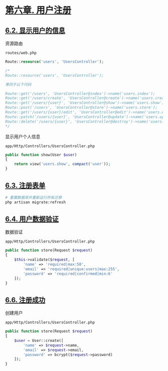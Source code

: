 # [第六章. 用户注册](https://learnku.com/courses/laravel-essential-training/5.8/chapter/4082)

## [6.2. 显示用户的信息](https://learnku.com/courses/laravel-essential-training/5.8/according-to-the-users-information/4083)

资源路由

`routes/web.php`

```php
Route::resource('users', 'UsersController');

/*
Route::resource('users', 'UsersController');

等同于以下代码

Route::get('/users', 'UsersController@index')->name('users.index');
Route::get('/users/create', 'UsersController@create')->name('users.create');
Route::get('/users/{user}', 'UsersController@show')->name('users.show');
Route::post('/users', 'UsersController@store')->name('users.store');
Route::get('/users/{user}/edit', 'UsersController@edit')->name('users.edit');
Route::patch('/users/{user}', 'UsersController@update')->name('users.update');
Route::delete('/users/{user}', 'UsersController@destroy')->name('users.destroy');
*/
```

显示用户个人信息

`app/Http/Controllers/UsersController.php`

```php
public function show(User $user)
{
    return view('users.show', compact('user'));
}
```

## [6.3. 注册表单](https://learnku.com/courses/laravel-essential-training/5.8/registration-form/4084)

```bash
# 重置数据库并重新运行所有迁移
php artisan migrate:refresh
```

## [6.4. 用户数据验证](https://learnku.com/courses/laravel-essential-training/5.8/the-user-data-validation/4085)

数据验证

`app/Http/Controllers/UsersController.php`

```php
public function store(Request $request)
{
    $this->validate($request, [
        'name' => 'required|max:50',
        'email' => 'required|unique:users|max:255',
        'password' => 'required|confirmed|min:6'
    ]);
}
```

## [6.6. 注册成功](https://learnku.com/courses/laravel-essential-training/5.8/registered-successfully/4087)

创建用户

`app/Http/Controllers/UsersController.php`

```php
public function store(Request $request)
{
    $user = User::create([
        'name' => $request->name,
        'email' => $request->email,
        'password' => bcrypt($request->password)
    ]);
}
```
